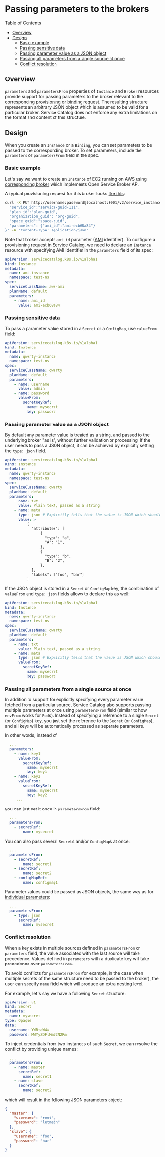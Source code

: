 # Passing parameters to the brokers

Table of Contents
- [Overview](#overview)
- [Design](#design)
  - [Basic example](#basic-example)
  - [Passing sensitive data](#passing-sensitive-data)
  - [Passing parameter value as a JSON object](#passing-parameter-value-as-a-json-object)
  - [Passing all parameters from a single source at once](#passing-all-parameters-from-a-single-source-at-once)
  - [Conflict resolution](#conflict-resolution)

## Overview
`parameters` and `parametersFrom` properties of `Instance` and `Broker` resources provide support for passing 
parameters to the broker relevant to the corresponding
[provisioning](https://github.com/openservicebrokerapi/servicebroker/blob/master/spec.md#provisioning) or
[binding](https://github.com/openservicebrokerapi/servicebroker/blob/master/spec.md#binding) request. 
The resulting structure represents an arbitrary JSON object which is assumed to be valid for a particular broker. 
Service Catalog does not enforce any extra limitations on the format and content of this structure.

## Design

When you create an `Instance` or a `Binding`, you can set parameters to be passed to the corresponding broker.
To set parameters, include the `parameters` or `parametersFrom` field in the spec.

### Basic example

Let's say we want to create an `Instance` of EC2 running on AWS using 
[corresponding broker](https://github.com/cloudfoundry-samples/go_service_broker) which implements Open Service Broker API.

A typical provisioning request for this broker looks [like this](https://github.com/cloudfoundry-samples/go_service_broker/blob/master/bin/curl_broker.sh):
```bash
curl -X PUT http://username:password@localhost:8001/v2/service_instances/instance_guid-111 -d '{
  "service_id":"service-guid-111",
  "plan_id":"plan-guid",
  "organization_guid": "org-guid",
  "space_guid":"space-guid",
  "parameters": {"ami_id":"ami-ecb68a84"}
}' -H "Content-Type: application/json"
```

Note that broker accepts `ami_id` parameter ([AMI](http://docs.aws.amazon.com/AWSEC2/latest/UserGuide/AMIs.html) identifier).
To configure a provisioning request in Service Catalog, we need to declare an `Instance` resource with specifying AMI 
identifier in the `parameters` field of its spec:
```yaml
apiVersion: servicecatalog.k8s.io/v1alpha1
kind: Instance
metadata:
  name: ami-instance
  namespace: test-ns
spec:
  serviceClassName: aws-ami
  planName: default
  parameters:
    - name: ami_id
      value: ami-ecb68a84
```

### Passing sensitive data

To pass a parameter value stored in a `Secret` or a `ConfigMap`, use `valueFrom` field:
```yaml
apiVersion: servicecatalog.k8s.io/v1alpha1
kind: Instance
metadata:
  name: qwerty-instance
  namespace: test-ns
spec:
  serviceClassName: qwerty
  planName: default
  parameters:
    - name: username
      value: admin
    - name: password
      valueFrom:
        secretKeyRef:
          name: mysecret
          key: password
```

### Passing parameter value as a JSON object

By default any parameter value is treated as a string, and passed to the underlying broker "as is", without further
validation or processing. If the user needs to pass a JSON object, it can be achieved by explicitly setting the `type: json` field.
```yaml
apiVersion: servicecatalog.k8s.io/v1alpha1
kind: Instance
metadata:
  name: qwerty-instance
  namespace: test-ns
spec:
  serviceClassName: qwerty
  planName: default
  parameters:
    - name: txt
      value: Plain text, passed as a string
    - name: meta
      type: json # Explicitly tells that the value is JSON which should be validated and passed as a JSON object
      value: >
          {
            "attributes": [
                {
                  "type": "a",
                  "A": "1",
                },
                {
                  "type": "b",
                  "B": "2",
                },
            ],
            "labels": ["foo", "bar"]
          }
```

If the JSON object is stored in a `Secret` or `ConfigMap` key, the combination of `valueFrom` and `type: json` fields 
allows to declare this as well:
```yaml
apiVersion: servicecatalog.k8s.io/v1alpha1
kind: Instance
metadata:
  name: qwerty-instance
  namespace: test-ns
spec:
  serviceClassName: qwerty
  planName: default
  parameters:
    - name: txt
      value: Plain text, passed as a string
    - name: meta
      type: json # Explicitly tells that the value is JSON which should be validated and passed as a JSON object
      valueFrom:
        secretKeyRef:
          name: mysecret
          key: password
```

### Passing all parameters from a single source at once

In addition to support for explicitly specifying every parameter value fetched from a particular source, Service Catalog
also supports passing multiple parameters at once using `parametersFrom` field (similar to how `envFrom` works for `Pod`s).
Instead of specifying a reference to a single `Secret` 
(or `ConfigMap`) key, you just set the reference to the `Secret` (or `ConfigMap`), and all keys will be automatically
processed as separate parameters.

In other words, instead of 
```yaml
  ...
  parameters:
    - name: key1
      valueFrom:
        secretKeyRef:
          name: mysecret
          key: key1
    - name: key2
      valueFrom:
        secretKeyRef:
          name: mysecret
          key: key2
     ...
```
you can just set it once in `parametersFrom` field:
```yaml
  ...
  parametersFrom:
    - secretRef:
        name: mysecret
```

You can also pass several `Secret`s and/or `ConfigMap`s at once:
```yaml
  ...
  parametersFrom:
    - secretRef:
        name: secret1
    - secretRef:
        name: secret2
    - configMapRef:
        name: configmap1
```

Parameter values could be passed as JSON objects, the same way as for [individual parameters]((#passing-parameter-value-as-a-json-object)):
```yaml
  ...
  parametersFrom:
    - type: json
      secretRef:
        name: mysecret
```

### Conflict resolution

When a key exists in multiple sources defined in `parametersFrom` or `parameters` field, the value associated with 
the last source will take precedence.
Values defined in `parameters` with a duplicate key will take precedence over `parametersFrom`.

To avoid conflicts for `parametersFrom` (for example, in the case when multiple secrets of the same structure need
to be passed to the broker), the user can specify `name` field which will produce an extra nesting level.

For example, let's say we have a following `Secret` structure:
```yaml
apiVersion: v1
kind: Secret
metadata:
  name: mysecret
type: Opaque
data:
  username: YWRtaW4=
  password: MWYyZDFlMmU2N2Rm
```

To inject credentials from two instances of such `Secret`, we can resolve the conflict by providing unique names:
```yaml
  ...
  parametersFrom:
    - name: master
      secretRef:
        name: secret1
    - name: slave
      secretRef:
        name: secret2
```
which will result in the following JSON parameters object:
```json
{
  "master": {
    "username": "root",
    "password": "letmein"
  },
  "slave": {
    "username": "foo",
    "password": "bar"
  }
}

```